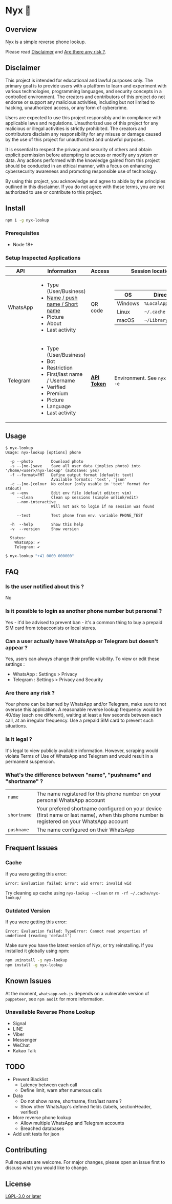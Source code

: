 # Nyx 🌙

## Overview

Nyx is a simple reverse phone lookup.

Please read [Disclaimer](#disclaimer) and [Are there any risk ?](#are-there-any-risk-).

## Disclaimer

This project is intended for educational and lawful purposes only. The primary goal is to provide users with a platform to learn and experiment with various technologies, programming languages, and security concepts in a controlled environment. The creators and contributors of this project do not endorse or support any malicious activities, including but not limited to hacking, unauthorized access, or any form of cybercrime.

Users are expected to use this project responsibly and in compliance with applicable laws and regulations. Unauthorized use of this project for any malicious or illegal activities is strictly prohibited. The creators and contributors disclaim any responsibility for any misuse or damage caused by the use of this project for unauthorized and unlawful purposes.

It is essential to respect the privacy and security of others and obtain explicit permission before attempting to access or modify any system or data. Any actions performed with the knowledge gained from this project should be conducted in an ethical manner, with a focus on enhancing cybersecurity awareness and promoting responsible use of technology.

By using this project, you acknowledge and agree to abide by the principles outlined in this disclaimer. If you do not agree with these terms, you are not authorized to use or contribute to this project.

## Install

```sh
npm i -g nyx-lookup
```

### Prerequisites

* Node 18+

### Setup Inspected Applications

| API | Information | Access | Session location |
|-|-|-|-|
| WhatsApp | <ul><li>Type (User/Business)</li><li>[Name / push name / Short name](#whats-the-difference-between-name-pushname-and-shortname-) </li><li>Picture</li><li>About</li><li>Last activity</li></ul> | QR code | <table><thead><tr><th>OS</th><th>Directory</th></tr></thead><tbody><tr><td>Windows</td><td>`%LocalAppData%`</td></tr><tr><td>Linux</td><td>`~/.cache`</td></tr><tr><td>macOS</td><td>`~/Library/Caches`</td></tr></tbody></table> |
| Telegram | <ul><li>Type (User/Business)</li><li>Bot</li><li>Restriction</li><li>First/last name / Username</li><li>Verified</li><li>Premium</li><li>Picture</li><li>Language</li><li>Last activity</li></ul> | [**API Token**](https://my.telegram.org/apps) | Environment. See `nyx-lookup -e` |

## Usage

```
$ nyx-lookup
Usage: nyx-lookup [options] phone

  -p --photo        Download photo
  -s --[no-]save    Save all user data (implies photo) into '/home/<user>/nyx-lookup' (autosave: yes)
  -f --format=FMT   Define output format (default: text)
                    Available formats: 'text', 'json'
  -c --[no-]colour  No colour (only usable in 'text' format for stdout)
  -e --env          Edit env file (default editor: vim)
     --clean        Clean up sessions (simple unlink/edit)
     --non-interactive
                    Will not ask to login if no session was found

     --test         Test phone from env. variable PHONE_TEST
  
  -h  --help        Show this help
  -v  --version     Show version
  
  Status:
    WhatsApp: ✔
    Telegram: ✔
```
```sh
$ nyx-lookup "+41 0000 000000"
```

## FAQ

### Is the user notified about this ?
No

### Is it possible to login as another phone number but personal ?
Yes - it'd be advised to prevent ban - it's a common thing to buy a prepaid SIM card from tobacconists or local stores.

### Can a user actually have WhatsApp or Telegram but doesn't appear ?
Yes, users can always change their profile visibility. To view or edit these settings :
* WhatsApp : Settings > Privacy
* Telegram : Settings > Privacy and Security

### Are there any risk ?
Your phone can be banned by WhatsApp and/or Telegram, make sure to not overuse this application.
A reasonable reverse lookup frequency would be 40/day (each one different), waiting at least a few seconds between each call, at an irregular frequency.
Use a prepaid SIM card to prevent such situations.

### Is it legal ?
It's legal to view publicly available information. However, scraping would violate Terms of Use of WhatsApp and Telegram and would result in a permanent suspension.

### What's the difference between "name", "pushname" and "shortname" ?
|||
|-|-|
| `name` | The name registered for this phone number on your personal WhatsApp account |
| `shortname` | Your prefered shortname configured on your device (first name or last name), when this phone number is registered on your WhatsApp account |
| `pushname` | The name configured on their WhatsApp |

## Frequent Issues

### Cache
If you were getting this error:
```
Error: Evaluation failed: Error: wid error: invalid wid
```
Try cleaning up cache using `nyx-lookup --clean` or `rm -rf ~/.cache/nyx-lookup/`

### Outdated Version
If you were getting this error:
```
Error: Evaluation failed: TypeError: Cannot read properties of undefined (reading 'default')
```
Make sure you have the latest version of Nyx, or try reinstalling. If you installed it globally using npm:
```sh
npm uninstall -g nyx-lookup
npm install -g nyx-lookup
```

## Known Issues
At the moment, `whatsapp-web.js` depends on a vulnerable version of `puppeteer`, see `npm audit` for more information.

### Unavailable Reverse Phone Lookup

* Signal
* LINE
* Viber
* Messenger
* WeChat
* Kakao Talk

## TODO

- Prevent Blacklist
	- Latency between each call
	- Define limit, warn after numerous calls
- Data
	- Do not show name, shortname, first/last name ?
	- Show other WhatsApp's defined fields (labels, sectionHeader, verified)
- More reverse phone lookup
	- Allow multiple WhatsApp and Telegram accounts
	- Breached databases
- Add unit tests for json

## Contributing

Pull requests are welcome. For major changes, please open an issue first
to discuss what you would like to change.

## License

[LGPL-3.0 or later](LICENSE)
